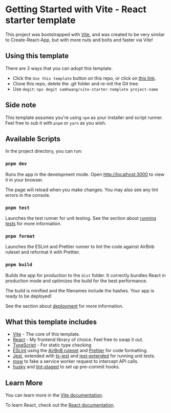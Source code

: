 # Getting Started with Vite - React starter template

This project was bootstrapped with [Vite](https://vitejs.dev/guide/#scaffolding-your-first-vite-project), and was created
to be very similar to Create-React-App, but with more nuts and bolts and faster via Vite!

## Using this template

There are 3 ways that you can adopt this template.

- Click the `Use this template` button on this repo, or click on [this link](https://github.com/samhwang/vite-starter-template/generate).
- Clone this repo, delete the .git folder and re-init the Git tree.
- Use `degit`: `npx degit samhwang/vite-starter-template project-name`

## Side note

This template assumes you're using `npm` as your installer and script runner. Feel free to sub it with `pnpm` or `yarn` as you wish.

## Available Scripts

In the project directory, you can run:

### `pnpm dev`

Runs the app in the development mode.
Open [http://localhost:3000](http://localhost:3000) to view it in your browser.

The page will reload when you make changes.
You may also see any lint errors in the console.

### `pnpm test`

Launches the test runner for unit testing.
See the section about [running tests](https://facebook.github.io/create-react-app/docs/running-tests) for more information.

### `pnpm format`

Launches the ESLint and Prettier runner to lint the code against AirBnb ruleset and reformat it
with Prettier.

### `pnpm build`

Builds the app for production to the `dist` folder.
It correctly bundles React in production mode and optimizes the build for the best performance.

The build is minified and the filenames include the hashes.
Your app is ready to be deployed!

See the section about [deployment](https://vitejs.dev/guide/static-deploy.html) for more information.

## What this template includes

- [Vite](https://vitejs.dev/) - The core of this template.
- [React](https://reactjs.org) - My frontend library of choice. Feel free to swap it out.
- [TypeScript](https://www.typescriptlang.org/) - For static type checking
- [ESLint](https://eslint.org/) using the [AirBnB ruleset](https://github.com/airbnb/javascript) and [Prettier](https://prettier.io/)
  for code formatting.
- [Jest](https://jestjs.io/), extended with [ts-jest](https://kulshekhar.github.io/ts-jest/) and [jest-extended](https://github.com/jest-community/jest-extended)
  for running unit tests.
- [msw](https://mswjs.io/) to fake a service worker request to intercept API calls.
- [husky](https://typicode.github.io/husky/) and [lint-staged](https://github.com/okonet/lint-staged) to set up pre-commit hooks.

## Learn More

You can learn more in the [Vite documentation](https://vitejs.dev/guide/).

To learn React, check out the [React documentation](https://reactjs.org/).
